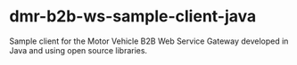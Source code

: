 # dmr-b2b-ws-sample-client-java
Sample client for the Motor Vehicle B2B Web Service Gateway developed in Java and using open source libraries.
